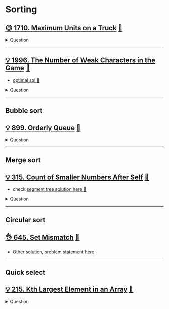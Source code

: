 # Sorting

## [:wink: 1710. Maximum Units on a Truck](https://leetcode.com/problems/maximum-units-on-a-truck/) [:dart:](maximum_unit_on_a_truck.h)

<details><summary markdown="span">Question</summary>

```markdown
You are assigned to put some amount of boxes onto one truck.
You are given a 2D array boxTypes, where
- boxTypes[i] = [numberOfBoxesi, numberOfUnitsPerBoxi]:
    - numberOfBoxesi is the number of boxes of type i.
    - numberOfUnitsPerBoxi is the number of units in each box of the type i.
- You are also given an integer truckSize,
  which is the maximum number of boxes that can be put on the truck.
  You can choose any boxes to put on the truck as long as the number of boxes does not exceed truckSize.
- Return the maximum total number of units that can be put on the truck.
```

</details>

------------------------------------------------------------------------------

## [:bulb: 1996. The Number of Weak Characters in the Game](https://leetcode.com/problems/the-number-of-weak-characters-in-the-game) [:dart:](count_weaker_char.h)

- [optimal sol :dart:](count_weaker_char_o_n_sol.h)

<details><summary markdown="span">Question</summary>

```markdown
You are given a 2D integer array properties where
    properties[i] = [attack_i, defense_i]
represents the properties of the ith character in the game.

A character is said to be weak if any other character has both attack and
defense levels strictly greater than this character's attack and defense levels.

Return the number of weak characters.

Input: properties = [[5,5],[6,3],[3,6]]
Output: 0

Input: properties = [[1,5],[10,4],[4,3]]
Output: 1
Explanation: [4, 3] < [10, 4]

```

</details>

------------------------------------------------------------------------------

## Bubble sort

## [:bulb: 899. Orderly Queue](https://leetcode.com/problems/orderly-queue/) [:dart:](orderly_queue.h)

<details><summary markdown="span">Question</summary>

```markdown
You are given a string s and an integer k.

You can choose one of the first k letters of s and append it at the end of the string.

Return the lexicographically smallest string you could have after applying the mentioned step any number of moves.

Input: s = "cba", k = 1
Output: "acb"
Explanation:
[c]ba
[b]ac
[a]cb


Input: s = "baaca", k = 3
Output: "aaabc"
[baa]ca
[aac]ab
[aaa]bc
```

</details>

------------------------------------------------------------------------------

## Merge sort

## [:bulb: 315. Count of Smaller Numbers After Self](https://leetcode.com/problems/count-of-smaller-numbers-after-self/) [:dart:](cnt_smaller_num_after_self_mergesort.h)

- check [segment tree solution here :dart:](../range_query/segment_tree/cnt_smaller_num_after_self_segmenttree.h)

<details><summary markdown="span">Question</summary>

```markdown
You are given an integer array nums and you have to return a new **counts array**.
The **counts array** has the property where
- counts[i] is the number of smaller elements to the right of nums[i].

Input: nums = [5,2,6,1]
Output: [2,1,1,0]

To the right of 5 there are 2 smaller elements (2 and 1).
To the right of 2 there is only 1 smaller element (1).
To the right of 6 there is 1 smaller element (1).
To the right of 1 there is 0 smaller element.
```

</details>

------------------------------------------------------------------------------

## Circular sort

## [:ok_hand: 645. Set Mismatch](https://leetcode.com/problems/set-mismatch/) [:dart:](set_mismatch_circular_sort.h)

- Other solution, problem statement [here](../bitwise/README.md#👌-645-set-mismatch-🎯)

------------------------------------------------------------------------------

## Quick select

## [:bulb: 215. Kth Largest Element in an Array](https://leetcode.com/problems/kth-largest-element-in-an-array/) [:dart:](kth_largest_in_an_array.h)

<details><summary markdown="span">Question</summary>

```markdown
Given an integer array nums and an integer k, return the kth largest element in the array.

Note that it is the kth largest element in the sorted order, not the kth distinct element.

You must solve it in O(n) time complexity.

Input: nums = [3,2,1,5,6,4], k = 2
Output: 5
```

</details>

